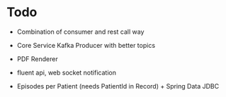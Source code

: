 # Todo

- Combination of consumer and rest call way
- Core Service Kafka Producer with better topics
- PDF Renderer

- fluent api, web socket notification
- Episodes per Patient (needs PatientId in Record) + Spring Data JDBC

